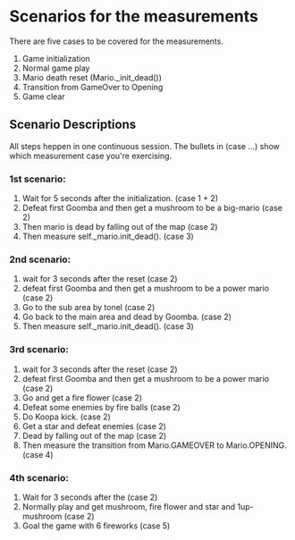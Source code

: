 # Scenarios for the measurements 
There are five cases to be covered for the measurements. 

1. Game initialization 
2. Normal game play 
3. Mario death reset (Mario._init_dead()) 
4. Transition from GameOver to Opening 
5. Game clear

## Scenario Descriptions
All steps heppen in one continuous session. The bullets in (case ...) show which measurement case you're exercising. 

### 1st scenario: 
1. Wait for 5 seconds after the initialization. (case 1 + 2)
2. Defeat first Goomba and then get a mushroom to be a big-mario (case 2)
3. Then mario is dead by falling out of the map  (case 2)
4. Then measure self._mario.init_dead(). (case 3)

### 2nd scenario: 
1. wait for 3 seconds after the reset (case 2)
2. defeat first Goomba and then get a mushroom to be a power mario (case 2)
3. Go to the sub area by tonel (case 2)
4. Go back to the main area and dead by Goomba. (case 2)
5. Then measure self._mario.init_dead(). (case 3)

### 3rd scenario: 
1. wait for 3 seconds after the reset (case 2)
2. defeat first Goomba and then get a mushroom to be a power mario (case 2)
3. Go and get a fire flower (case 2)
4. Defeat some enemies by fire balls (case 2) 
5. Do Koopa kick. (case 2) 
6. Get a star and defeat enemies (case 2) 
7. Dead by falling out of the map (case 2)
8. Then measure the transition from Mario.GAMEOVER to Mario.OPENING. (case 4)

### 4th scenario: 
1. Wait for 3 seconds after the  (case 2)
1. Normally play and get mushroom, fire flower and star and 1up-mushroom  (case 2)
2. Goal the game with 6 fireworks  (case 5)
